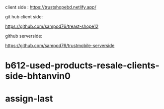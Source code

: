 
client side :
https://trustshopebd.netlify.app/


git hub client side:

https://github.com/sampod76/treast-shope12


github serverside:

https://github.com/sampod76/trustmobile-serverside

# b612-used-products-resale-clients-side-bhtanvin0
# assign-last
